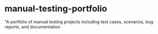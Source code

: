 # manual-testing-portfolio
"A portfolio of manual testing projects including test cases, scenarios, bug reports, and documentation
